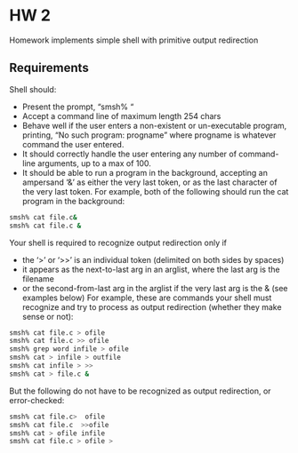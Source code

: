 # HW 2

Homework implements simple shell with primitive output redirection

## Requirements

Shell should:
* Present the prompt, “smsh% “
* Accept a command line of maximum length 254 chars
* Behave well if the user enters a non-existent or un-executable program, printing, “No such program: progname” where progname is whatever command the user entered.
* It should correctly handle the user entering any number of command-line arguments, up to a max of 100.
* It should be able to run a program in the background, accepting an ampersand ‘&’ as either the very last token, or as the last character of the very last token.  For example, both of the following should run the cat program in the background:
```bash
smsh% cat file.c&
smsh% cat file.c &
```

Your shell is required to recognize output redirection only if 
* the ‘>’ or ‘>>’ is an individual token (delimited on both sides by spaces)
* it appears as the next-to-last arg in an arglist, where the last arg is the filename
* or the second-from-last arg in the arglist if the very last arg is the & (see examples below)
For example, these are commands your shell must recognize and try to process as output redirection (whether they make sense or not):
```bash
smsh% cat file.c > ofile
smsh% cat file.c >> ofile
smsh% grep word infile > ofile
smsh% cat > infile > outfile
smsh% cat infile > >>
smsh% cat > file.c &
```
But the following do not have to be recognized as output redirection, or error-checked:
```bash
smsh% cat file.c>  ofile
smsh% cat file.c  >>ofile
smsh% cat > ofile infile
smsh% cat file.c > ofile >
```